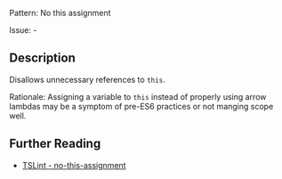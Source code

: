 Pattern: No this assignment

Issue: -

## Description

Disallows unnecessary references to `this`.  
  
Rationale: Assigning a variable to `this` instead of properly using arrow lambdas may be a symptom of pre-ES6 practices or not manging scope well.

## Further Reading

* [TSLint - no-this-assignment](https://palantir.github.io/tslint/rules/no-this-assignment)